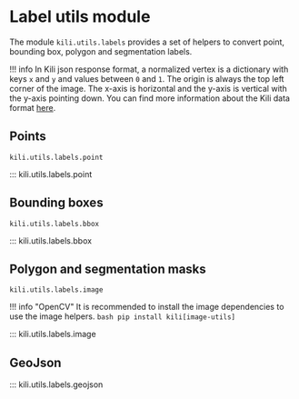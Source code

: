 # Label utils module

The module `kili.utils.labels` provides a set of helpers to convert point, bounding box, polygon and segmentation labels.

!!! info
    In Kili json response format, a normalized vertex is a dictionary with keys `x` and `y` and values between `0` and `1`. The origin is always the top left corner of the image. The x-axis is horizontal and the y-axis is vertical with the y-axis pointing down. You can find more information about the Kili data format [here](https://docs.kili-technology.com/docs/data-format).

## Points

`kili.utils.labels.point`

::: kili.utils.labels.point

## Bounding boxes

`kili.utils.labels.bbox`

::: kili.utils.labels.bbox

## Polygon and segmentation masks

`kili.utils.labels.image`

!!! info "OpenCV"
    It is recommended to install the image dependencies to use the image helpers.
    ```bash
    pip install kili[image-utils]
    ```

::: kili.utils.labels.image

## GeoJson

::: kili.utils.labels.geojson
